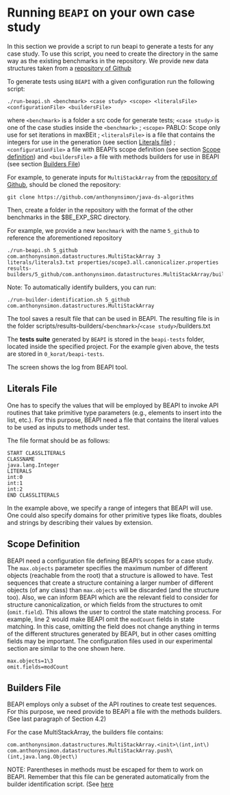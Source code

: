 # Running `BEAPI` on your own case study


In this section we provide a script to run beapi to generate a tests for any case study.
To use this script, you need to create the directory in the same way as the existing benchmarks in the repository.
We provide new data structures taken from a [repository of Github](https://github.com/anthonynsimon/java-ds-algorithms)

To generate tests using `BEAPI` with a given configuration run the following script:

```
./run-beapi.sh <benchmark> <case study> <scope> <literalsFile> <configurationFile> <buildersFile>
```

where `<benchmark>` is a folder a src code for generate tests; `<case study>` is one of the case studies inside the `<benchmark>` ; `<scope>` PABLO: Scope only use for set iterations in maxBEit  ; `<literalsFile>` is a file that contains the integers for use in the generation (see section [Literals file](#Literals-File)) ;`<configurationFile>` a file with BEAPI’s scope definition (see section [Scope definition](#scope-definition)) and `<buildersFile>` a file with methods builders for use in BEAPI (see section [Builders File](#builders-file)) 


For example, to generate inputs for `MultiStackArray` from the [repository of Github](https://github.com/anthonynsimon/java-ds-algorithms), should be cloned the repository:
```
git clone https://github.com/anthonynsimon/java-ds-algorithms
```
Then, create a folder in the repository with the format of the other benchmarks in the $BE_EXP_SRC directory.

For example, we provide a new `benchmark` with the name `5_github` to reference the aforementioned repository

```
./run-beapi.sh 5_github com.anthonynsimon.datastructures.MultiStackArray 3 literals/literals3.txt properties/scope3.all.canonicalizer.properties results-builders/5_github/com.anthonynsimon.datastructures.MultiStackArray/builders.txt
```

Note: To automatically identify builders, you can run:
```
./run-builder-identification.sh 5_github com.anthonynsimon.datastructures.MultiStackArray
```
The tool saves a result file that can be used in BEAPI. The resulting file is in the folder scripts/results-builders/`<benchmark>`/`<case study>`/builders.txt


The  **tests suite** generated by `BEAPI` is stored in the `beapi-tests` folder, located inside the specified project. For the example given above, the tests are stored in `0_korat/beapi-tests`. 

The screen shows the log from BEAPI tool.

## Literals File
One has to specify the values that will be employed by BEAPI to invoke API routines that take primitive type parameters (e.g., elements to insert into the list, etc.). 
For this purpose, BEAPI need a file that contains the literal values to be used as inputs to methods under test.

The file format should be as follows:
```
START CLASSLITERALS
CLASSNAME
java.lang.Integer
LITERALS
int:0
int:1
int:2
END CLASSLITERALS
```

In the example above, we specify a range of integers that BEAPI will use. One could also specify domains for other primitive types like floats, doubles and strings by describing their values by extension.

## Scope Definition

BEAPI need a configuration file defining BEAPI’s scopes for a case study. The `max.objects` parameter specifies the maximum number of different objects (reachable from the root) that a structure is allowed to have. Test sequences that create a structure containing a larger number of different objects (of any class) than `max.objects` will be discarded (and the structure too). Also, we can inform BEAPI which are the relevant field to consider for structure canonicalization, or which fields from the structures to omit (`omit.field`). This allows the user to control the state matching process. For example, line 2 would make BEAPI omit the `modCount` fields in state matching. In this case, omitting the field does not change anything in terms of the different structures generated by BEAPI, but in other cases omitting fields may be important. The configuration files used in our experimental section are similar to the one shown here.

```
max.objects=1\3
omit.fields=modCount
```

## Builders File

BEAPI employs only a subset of the API routines to create test sequences. For this purpose, we need provide to BEAPI a file with the methods builders. (See last paragraph of Section 4.2)

For the case MultiStackArray, the builders file contains:
```
com.anthonynsimon.datastructures.MultiStackArray.<init>\(int,int\)
com.anthonynsimon.datastructures.MultiStackArray.push\(int,java.lang.Object\)

```
NOTE: Parentheses in methods must be escaped for them to work on BEAPI. Remember that this file can be generated automatically from the builder identification script. (See [here](BEAPI_OPT.md) 
